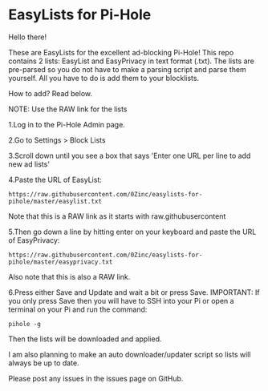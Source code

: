 # EasyLists for Pi-Hole

Hello there!

These are EasyLists for the excellent ad-blocking Pi-Hole! This repo contains 2 lists: EasyList and EasyPrivacy in text format (.txt). The lists are pre-parsed so you do not have to make a parsing script and parse them yourself. All you have to do is add them to your blocklists.

How to add? Read below.

NOTE: Use the RAW link for the lists

1.Log in to the Pi-Hole Admin page.

2.Go to Settings > Block Lists

3.Scroll down until you see a box that says 'Enter one URL per line to add new ad lists'

4.Paste the URL of EasyList:
```
https://raw.githubusercontent.com/0Zinc/easylists-for-pihole/master/easylist.txt
```
Note that this is a RAW link as it starts with raw.githubusercontent

5.Then go down a line by hitting enter on your keyboard and paste the URL of EasyPrivacy:
```
https://raw.githubusercontent.com/0Zinc/easylists-for-pihole/master/easyprivacy.txt
```
Also note that this is also a RAW link.

6.Press either Save and Update and wait a bit or press Save. IMPORTANT: If you only press
Save then you will have to SSH into your Pi or open a terminal on your Pi and run the command:
```
pihole -g
```
Then the lists will be downloaded and applied.

I am also planning to make an auto downloader/updater script so lists will always be up to date.

Please post any issues in the issues page on GitHub.

